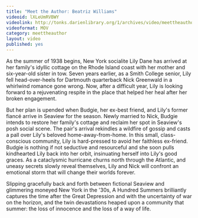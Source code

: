 ```yaml
---
title: "Meet the Author: Beatriz Williams"
videoid: lXLeUmRVBWY
videolink: http://tonks.darienlibrary.org/1/archives/video/meettheauthor/20140506_beatriz_williams.mov
videoformat: MOV
category: meettheauthor
layout: video
published: yes
---
```


As the summer of 1938 begins, New York socialite Lily Dane has arrived at her family's idyllic cottage on the Rhode Island coast with her mother and six-year-old sister in tow. Seven years earlier, as a Smith College senior, Lily fell head-over-heels for Dartmouth quarterback Nick Greenwald in a whirlwind romance gone wrong. Now, after a difficult year, Lily is looking forward to a rejuvenating respite in the place that helped her heal after her broken engagement.

But her plan is upended when Budgie, her ex-best friend, and Lily's former fiancé arrive in Seaview for the season. Newly married to Nick, Budgie intends to restore her family's cottage and reclaim her spot in Seaview's posh social scene. The pair's arrival rekindles a wildfire of gossip and casts a pall over Lily's beloved home-away-from-home. In this small, class-conscious community, Lily is hard-pressed to avoid her faithless ex-friend. Budgie is nothing if not seductive and resourceful and she soon pulls kindhearted Lily back into her orbit, insinuating herself into Lily's good graces. As a cataclysmic hurricane churns north through the Atlantic, and uneasy secrets slowly reveal themselves, Lily and Nick will confront an emotional storm that will change their worlds forever.

Slipping gracefully back and forth between fictional Seaview and glimmering moneyed New York in the '30s, A Hundred Summers brilliantly captures the time after the Great Depression and with the uncertainty of war on the horizon, and the twin devastations heaped upon a community that summer: the loss of innocence and the loss of a way of life.